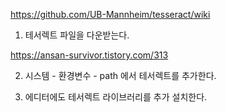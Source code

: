 https://github.com/UB-Mannheim/tesseract/wiki

1. 테서렉트 파일을 다운받는다.

https://ansan-survivor.tistory.com/313

2. 시스템 - 환경변수 - path 에서 테서렉트를 추가한다.

3. 에디터에도 테서렉트 라이브러리를 추가 설치한다.
